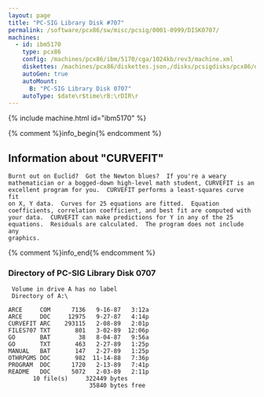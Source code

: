 ```yaml
---
layout: page
title: "PC-SIG Library Disk #707"
permalink: /software/pcx86/sw/misc/pcsig/0001-0999/DISK0707/
machines:
  - id: ibm5170
    type: pcx86
    config: /machines/pcx86/ibm/5170/cga/1024kb/rev3/machine.xml
    diskettes: /machines/pcx86/diskettes.json,/disks/pcsigdisks/pcx86/diskettes.json
    autoGen: true
    autoMount:
      B: "PC-SIG Library Disk 0707"
    autoType: $date\r$time\rB:\rDIR\r
---
```


{% include machine.html id="ibm5170" %}

{% comment %}info_begin{% endcomment %}

## Information about "CURVEFIT"

    Burnt out on Euclid?  Got the Newton blues?  If you're a weary
    mathematician or a bogged-down high-level math student, CURVEFIT is an
    excellent program for you.  CURVEFIT performs a least-squares curve fit
    on X, Y data.  Curves for 25 equations are fitted.  Equation
    coefficients, correlation coefficient, and best fit are computed with
    your data.  CURVEFIT can make predictions for Y in any of the 25
    equations.  Residuals are calculated.  The program does not include any
    graphics.
{% comment %}info_end{% endcomment %}


### Directory of PC-SIG Library Disk 0707

     Volume in drive A has no label
     Directory of A:\

    ARCE     COM      7136   9-16-87   3:12a
    ARCE     DOC     12975   9-27-87   4:14p
    CURVEFIT ARC    293115   2-08-89   2:01p
    FILES707 TXT       801   3-02-89  12:06p
    GO       BAT        38   8-04-87   9:56a
    GO       TXT       463   2-27-89   1:25p
    MANUAL   BAT       147   2-27-89   1:25p
    OTHRPGMS DOC       982  11-14-88   7:36p
    PROGRAM  DOC      1720   2-13-89   7:41p
    README   DOC      5072   2-03-89   2:11p
           10 file(s)     322449 bytes
                           35840 bytes free
